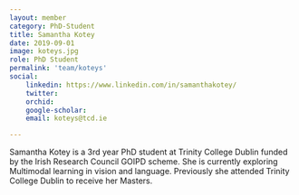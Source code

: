 ```yaml
---
layout: member
category: PhD-Student
title: Samantha Kotey
date: 2019-09-01
image: koteys.jpg
role: PhD Student
permalink: 'team/koteys'
social:
    linkedin: https://www.linkedin.com/in/samanthakotey/
    twitter: 
    orchid: 
    google-scholar:
    email: koteys@tcd.ie

---
```


Samantha Kotey is a 3rd year PhD student at Trinity College Dublin funded by the
Irish Research Council GOIPD scheme. She is currently exploring Multimodal
learning in vision and language. Previously she attended Trinity College Dublin
to receive her Masters. 
